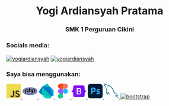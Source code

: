 <h1 align="center">Yogi Ardiansyah Pratama</h1>
<h3 align="center">SMK 1 Perguruan Cikini</h3>



<h3 align="left">Socials media:</h3>
<p align="left">
<a href="https://www.instagram.com/apa_coba0987/?hl=id" target="blank"><img align="center" src="https://raw.githubusercontent.com/rahuldkjain/github-profile-readme-generator/master/src/images/icons/Social/twitter.svg" alt="yogiardiansyah" height="30" width="40" /></a>
<a href="https://www.instagram.com/g4resst/?hl=id" target="blank"><img align="center" src="https://raw.githubusercontent.com/rahuldkjain/github-profile-readme-generator/master/src/images/icons/Social/instagram.svg" alt="yogiardiansyah" height="30" width="40" /></a>
</p>

<h3 align="left">Saya bisa menggunakan:</h3>
<a href="https://developer.mozilla.org/en-US/docs/Web/JavaScript" target="_blank" rel="noreferrer"> <img src="https://raw.githubusercontent.com/devicons/devicon/master/icons/javascript/javascript-original.svg" alt="javascript" width="40" height="40"/> </a>
<a href="https://developer.mozilla.org/en-US/docs/Web/php" target="_blank" rel="noreferrer"> <img src="https://raw.githubusercontent.com/devicons/devicon/master/icons/php/php-original.svg" alt="php" width="40" height="40"/> </a>
<a href="https://developer.mozilla.org/en-US/docs/Web/php" target="_blank" rel="noreferrer"> <img src="https://raw.githubusercontent.com/devicons/devicon/master/icons/dart/dart-original.svg" alt="dart" width="40" height="40"/> </a>
<a href="https://developer.mozilla.org/en-US/docs/Web/php" target="_blank" rel="noreferrer"> <img src="https://raw.githubusercontent.com/devicons/devicon/master/icons/figma/figma-original.svg" alt="figma" width="40" height="40"/> </a>
<a href="https://developer.mozilla.org/en-US/docs/Web/php" target="_blank" rel="noreferrer"> <img src="https://raw.githubusercontent.com/devicons/devicon/master/icons/bootstrap/bootstrap-original.svg" alt="bootstrap" width="40" height="40"/> </a>
<a href="https://developer.mozilla.org/en-US/docs/Web/php" target="_blank" rel="noreferrer"> <img src="https://raw.githubusercontent.com/devicons/devicon/master/icons/photoshop/photoshop-original.svg" alt="bootstrap" width="40" height="40"/> </a>
<a href="https://developer.mozilla.org/en-US/docs/Web/php" target="_blank" rel="noreferrer"> <img src="https://raw.githubusercontent.com/devicons/devicon/master/icons/mysql/mysql-original.svg" alt="bootstrap" width="40" height="40"/> </a>
<a href="https://developer.mozilla.org/en-US/docs/Web/php" target="_blank" rel="noreferrer"> <img src="https://www.flaticon.com/free-icon/illustrator_5968472?term=adobe+illustrator&page=1&position=2&origin=tag&related_id=5968472" alt="bootstrap" width="40" height="40"/> </a>




<p align="left">   </p>
